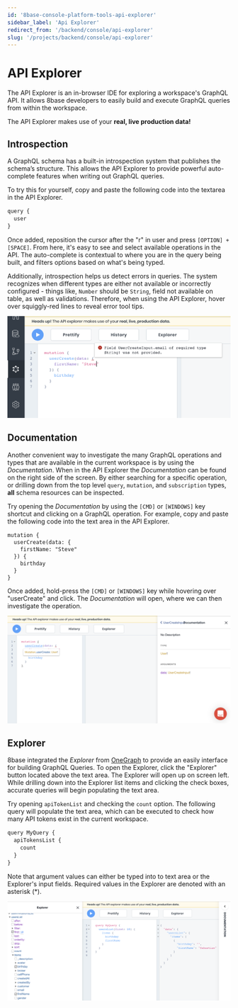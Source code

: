```yaml
---
id: '8base-console-platform-tools-api-explorer'
sidebar_label: 'Api Explorer'
redirect_from: '/backend/console/api-explorer'
slug: '/projects/backend/console/api-explorer'
---
```


# API Explorer

The API Explorer is an in-browser IDE for exploring a workspace's GraphQL API. It allows 8base developers to easily build and execute GraphQL queries from within the workspace.

The API Explorer makes use of your **real, live production data!**

## Introspection

A GraphQL schema has a built-in introspection system that publishes the schema’s structure. This allows the API Explorer to provide powerful auto-complete features when writing out GraphQL queries.

To try this for yourself, copy and paste the following code into the textarea in the API Explorer.

```javascript
query {
  user
}
```

Once added, reposition the cursor after the "r" in user and press `[OPTION] + [SPACE]`. From here, it's easy to see and select available operations in the API. The auto-complete is contextual to where you are in the query being built, and filters options based on what's being typed.

Additionally, introspection helps us detect errors in queries. The system recognizes when different types are either not available or incorrectly configured - things like, `Number` should be `String`, field not available on table, as well as validations. Therefore, when using the API Explorer, hover over squiggly-red lines to reveal error tool tips.

![Tooltip showing error in API Explorer](./images/api-explorer-tooltip-error.png)

## Documentation

Another convenient way to investigate the many GraphQL operations and types that are available in the current workspace is by using the _Documentation_. When in the API Explorer the _Documentation_ can be found on the right side of the screen. By either searching for a specific operation, or drilling down from the top level `query`, `mutation`, and `subscription` types, **all** schema resources can be inspected.

Try opening the _Documentation_ by using the `[CMD]` or `[WINDOWS]` key shortcut and clicking on a GraphQL operation. For example, copy and paste the following code into the text area in the API Explorer.

```
mutation {
  userCreate(data: {
    firstName: "Steve"
  }) {
    birthday
  }
}
```

Once added, hold-press the `[CMD]` or `[WINDOWS]` key while hovering over "userCreate" and click. The _Documentation_ will open, where we can then investigate the operation.

![Opening the documentation using keyboard shortcut](./images/documentation-explorer-open-shortcut.png)

## Explorer

8base integrated the _Explorer_ from [OneGraph](https://www.onegraph.com/) to provide an easily interface for building GraphQL Queries. To open the Explorer, click the "Explorer" button located above the text area. The Explorer will open up on screen left. While drilling down into the Explorer list items and clicking the check boxes, accurate queries will begin populating the text area.

Try opening `apiTokenList` and checking the `count` option. The following query will populate the text area, which can be executed to check how many API tokens exist in the current workspace.

```javascript
query MyQuery {
  apiTokensList {
    count
  }
}
```

Note that argument values can either be typed into to text area or the Explorer's input fields. Required values in the Explorer are denoted with an asterisk (\*).

![Opening the documentation using keyboard shortcut](./images/one-graph-explorer.png)
